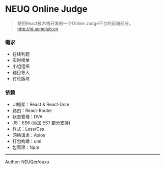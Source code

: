# NEUQ Online Judge

> 使用React技术栈开发的一个Online Judge平台的前端部分。http://oj.acmclub.cn

### 需求
* 在线判题
* 实时榜单
* 小组组织
* 题目导入
* 讨论版块

### 依赖
* UI框架：React & React-Dom
* 路由：React-Router
* 状态管理：DVA
* JS：ES6 (添加 ES7 部分支持)
* 样式：Less/Css
* 网络请求：Axios
* 打包构建：umi
* 包管理：Npm

---

Author: NEUQer/ouxu
